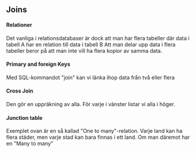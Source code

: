 ## Joins

#### Relationer
Det vanliga i relationsdatabaser är dock att man har flera tabeller där data i tabell A har en relation till data i tabell B
Att man delar upp data i flera tabeller beror på att man inte vill ha flera kopior av samma data. 

#### Primary and foreign Keys
Med SQL-kommandot "join" kan vi länka ihop data från två eller flera

#### Cross Join
Den gör en uppräkning av alla. För varje i vänster listar vi alla i höger. 

#### Junction table
Exemplet ovan är en så kallad "One to many"-relation. Varje land kan ha flera städer, men varje stad kan bara finnas i ett land.
Om man däremot har en "Many to many"